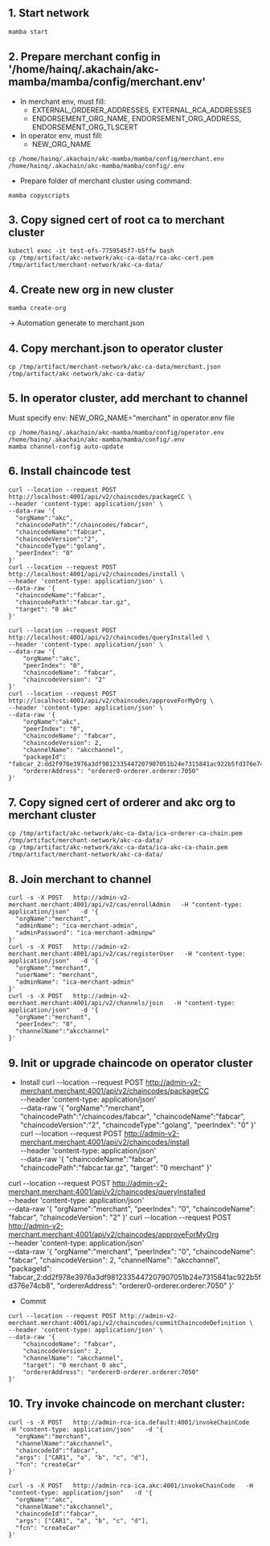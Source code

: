 ## 1. Start network
```bash
mamba start
```
## 2. Prepare merchant config in '/home/hainq/.akachain/akc-mamba/mamba/config/merchant.env'
- In merchant env, must fill:
  - EXTERNAL_ORDERER_ADDRESSES, EXTERNAL_RCA_ADDRESSES
  - ENDORSEMENT_ORG_NAME, ENDORSEMENT_ORG_ADDRESS, ENDORSEMENT_ORG_TLSCERT
- In operator env, must fill:
  - NEW_ORG_NAME
```
cp /home/hainq/.akachain/akc-mamba/mamba/config/merchant.env /home/hainq/.akachain/akc-mamba/mamba/config/.env
```
- Prepare folder of merchant cluster using command:
```
mamba copyscripts
```
## 3. Copy signed cert of root ca to merchant cluster
```
kubectl exec -it test-efs-7759545f7-b5ffw bash
cp /tmp/artifact/akc-network/akc-ca-data/rca-akc-cert.pem /tmp/artifact/merchant-network/akc-ca-data/
```

## 4. Create new org in new cluster
```
mamba create-org
```
-> Automation generate to merchant.json
## 4. Copy merchant.json to operator cluster
```
cp /tmp/artifact/merchant-network/akc-ca-data/merchant.json /tmp/artifact/akc-network/akc-ca-data/
```
## 5. In operator cluster, add merchant to channel
Must specify env: NEW_ORG_NAME="merchant" in operator.env file
```
cp /home/hainq/.akachain/akc-mamba/mamba/config/operator.env /home/hainq/.akachain/akc-mamba/mamba/config/.env
mamba channel-config auto-update
```

## 6. Install chaincode test
```
curl --location --request POST http://localhost:4001/api/v2/chaincodes/packageCC \
--header 'content-type: application/json' \
--data-raw '{
  "orgName":"akc",
  "chaincodePath":"/chaincodes/fabcar",
  "chaincodeName":"fabcar",
  "chaincodeVersion":"2",
  "chaincodeType":"golang",
  "peerIndex": "0"
}'
curl --location --request POST http://localhost:4001/api/v2/chaincodes/install \
--header 'content-type: application/json' \
--data-raw '{
  "chaincodeName":"fabcar",
  "chaincodePath":"fabcar.tar.gz",
  "target": "0 akc"
}'

curl --location --request POST http://localhost:4001/api/v2/chaincodes/queryInstalled \
--header 'content-type: application/json' \
--data-raw '{
    "orgName":"akc",
    "peerIndex": "0",
    "chaincodeName": "fabcar",
    "chaincodeVersion": "2"
}'
curl --location --request POST http://localhost:4001/api/v2/chaincodes/approveForMyOrg \
--header 'content-type: application/json' \
--data-raw '{
    "orgName":"akc",
    "peerIndex": "0",
    "chaincodeName": "fabcar",
    "chaincodeVersion": 2,
    "channelName": "akcchannel",
    "packageId": "fabcar_2:dd2f978e3976a3df9812335447207907051b24e7315841ac922b5fd376e74cb8",
    "ordererAddress": "orderer0-orderer.orderer:7050"
}'
```

## 7. Copy signed cert of orderer and akc org to merchant cluster
```
cp /tmp/artifact/akc-network/akc-ca-data/ica-orderer-ca-chain.pem /tmp/artifact/merchant-network/akc-ca-data/
cp /tmp/artifact/akc-network/akc-ca-data/ica-akc-ca-chain.pem /tmp/artifact/merchant-network/akc-ca-data/
```

## 8. Join merchant to channel
```
curl -s -X POST   http://admin-v2-merchant.merchant:4001/api/v2/cas/enrollAdmin   -H "content-type: application/json"   -d '{
  "orgName":"merchant",
  "adminName": "ica-merchant-admin",
  "adminPassword": "ica-merchant-adminpw"
}'
curl -s -X POST   http://admin-v2-merchant.merchant:4001/api/v2/cas/registerUser   -H "content-type: application/json"   -d '{
  "orgName":"merchant",
  "userName": "merchant",
  "adminName": "ica-merchant-admin"
}'
curl -s -X POST   http://admin-v2-merchant.merchant:4001/api/v2/channels/join   -H "content-type: application/json"   -d '{
  "orgName":"merchant",
  "peerIndex": "0",
  "channelName":"akcchannel"
}'
```

## 9. Init or upgrade chaincode on operator cluster
- Install
curl --location --request POST http://admin-v2-merchant.merchant:4001/api/v2/chaincodes/packageCC \
--header 'content-type: application/json' \
--data-raw '{
  "orgName":"merchant",
  "chaincodePath":"/chaincodes/fabcar",
  "chaincodeName":"fabcar",
  "chaincodeVersion":"2",
  "chaincodeType":"golang",
  "peerIndex": "0"
}'
curl --location --request POST http://admin-v2-merchant.merchant:4001/api/v2/chaincodes/install \
--header 'content-type: application/json' \
--data-raw '{
  "chaincodeName":"fabcar",
  "chaincodePath":"fabcar.tar.gz",
  "target": "0 merchant"
}'

curl --location --request POST http://admin-v2-merchant.merchant:4001/api/v2/chaincodes/queryInstalled \
--header 'content-type: application/json' \
--data-raw '{
    "orgName":"merchant",
    "peerIndex": "0",
    "chaincodeName": "fabcar",
    "chaincodeVersion": "2"
}'
curl --location --request POST http://admin-v2-merchant.merchant:4001/api/v2/chaincodes/approveForMyOrg \
--header 'content-type: application/json' \
--data-raw '{
    "orgName":"merchant",
    "peerIndex": "0",
    "chaincodeName": "fabcar",
    "chaincodeVersion": 2,
    "channelName": "akcchannel",
    "packageId": "fabcar_2:dd2f978e3976a3df9812335447207907051b24e7315841ac922b5fd376e74cb8",
    "ordererAddress": "orderer0-orderer.orderer:7050"
}'
- Commit
```
curl --location --request POST http://admin-v2-merchant.merchant:4001/api/v2/chaincodes/commitChaincodeDefinition \
--header 'content-type: application/json' \
--data-raw '{
    "chaincodeName": "fabcar",
    "chaincodeVersion": 2,
    "channelName": "akcchannel",
    "target": "0 merchant 0 akc",
    "ordererAddress": "orderer0-orderer.orderer:7050"
}'
```


## 10. Try invoke chaincode on merchant cluster:
```
curl -s -X POST   http://admin-rca-ica.default:4001/invokeChainCode   -H "content-type: application/json"   -d '{
  "orgName":"merchant",
  "channelName":"akcchannel",
  "chaincodeId":"fabcar",
  "args": ["CAR1", "a", "b", "c", "d"],
  "fcn": "createCar"
}'

curl -s -X POST   http://admin-rca-ica.akc:4001/invokeChainCode   -H "content-type: application/json"   -d '{
  "orgName":"akc",
  "channelName":"akcchannel",
  "chaincodeId":"fabcar",
  "args": ["CAR1", "a", "b", "c", "d"],
  "fcn": "createCar"
}'
```

